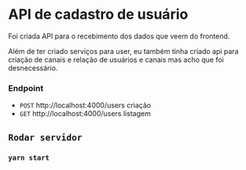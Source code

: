 # API de cadastro de usuário

Foi criada API para o recebimento dos dados que veem do frontend. 

Além de ter criado serviços para user, eu também tinha criado api para criação de canais e relação de usuários e canais mas acho que foi desnecessário.

### Endpoint

- `POST` http://localhost:4000/users criação
- `GET`  http://localhost:4000/users listagem

## `Rodar servidor`
### `yarn start`
